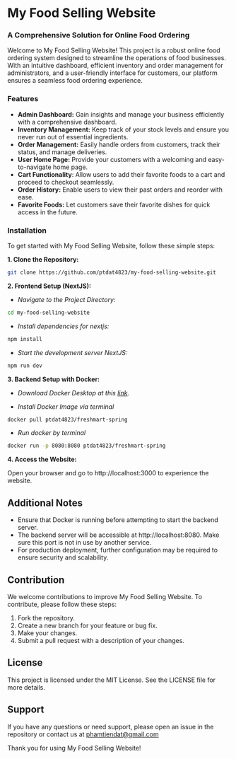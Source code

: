 # My Food Selling Website

### A Comprehensive Solution for Online Food Ordering

Welcome to My Food Selling Website! This project is a robust online food ordering system designed to streamline the operations of food businesses. With an intuitive dashboard, efficient inventory and order management for administrators, and a user-friendly interface for customers, our platform ensures a seamless food ordering experience.

### Features

- **Admin Dashboard:** Gain insights and manage your business efficiently with a comprehensive dashboard.
- **Inventory Management:** Keep track of your stock levels and ensure you never run out of essential ingredients.
- **Order Management:** Easily handle orders from customers, track their status, and manage deliveries.
- **User Home Page:** Provide your customers with a welcoming and easy-to-navigate home page.
- **Cart Functionality**: Allow users to add their favorite foods to a cart and proceed to checkout seamlessly.
- **Order History:** Enable users to view their past orders and reorder with ease.
- **Favorite Foods:** Let customers save their favorite dishes for quick access in the future.

### Installation

To get started with My Food Selling Website, follow these simple steps:

**1. Clone the Repository:**

```bash
git clone https://github.com/ptdat4823/my-food-selling-website.git
```

**2. Frontend Setup (NextJS):**

- _Navigate to the Project Directory:_

```bash
cd my-food-selling-website
```

- _Install dependencies for nextjs:_

```bash
npm install
```

- _Start the development server NextJS:_

```bash
npm run dev
```

**3. Backend Setup with Docker:**

- _Download Docker Desktop at this [link](https://www.docker.com/products/docker-desktop/)._

- _Install Docker Image via terminal_

```bash
docker pull ptdat4823/freshmart-spring
```

- _Run docker by terminal_

```bash
docker run -p 8080:8080 ptdat4823/freshmart-spring
```

**4. Access the Website:**

Open your browser and go to http://localhost:3000 to experience the website.

## Additional Notes

- Ensure that Docker is running before attempting to start the backend server.
- The backend server will be accessible at http://localhost:8080. Make sure this port is not in use by another service.
- For production deployment, further configuration may be required to ensure security and scalability.

## Contribution

We welcome contributions to improve My Food Selling Website. To contribute, please follow these steps:

1. Fork the repository.
2. Create a new branch for your feature or bug fix.
3. Make your changes.
4. Submit a pull request with a description of your changes.

## License

This project is licensed under the MIT License. See the LICENSE file for more details.

## Support

If you have any questions or need support, please open an issue in the repository or contact us at phamtiendat@gmail.com

Thank you for using My Food Selling Website!
